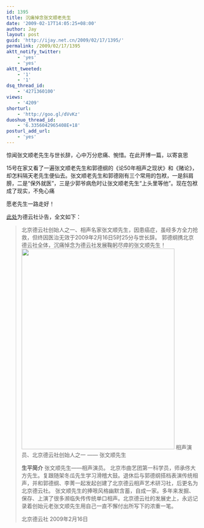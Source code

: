 ```yaml
---
id: 1395
title: 沉痛悼念张文顺老先生
date: '2009-02-17T14:05:25+08:00'
author: Jay
layout: post
guid: 'http://ijay.net.cn/2009/02/17/1395/'
permalink: /2009/02/17/1395
aktt_notify_twitter:
    - 'yes'
    - 'yes'
aktt_tweeted:
    - '1'
    - '1'
dsq_thread_id:
    - '4271360100'
views:
    - '4209'
shorturl:
    - 'http://goo.gl/dVvKz'
duoshuo_thread_id:
    - '6.3356042965408E+18'
posturl_add_url:
    - 'yes'
---
```


惊闻张文顺老先生与世长辞，心中万分悲痛、惋惜。在此开博一篇，以寄哀思

15号在家又看了一遍张文顺老先生和郭德纲的《论50年相声之现状》和《赌论》，却怎料隔天老先生便仙去。张文顺老先生和郭德刚有三个常用的包袱，一是斜肩膀，二是“保外就医”，三是少郭爷病危时让张文顺老先生“上头里等他”。现在包袱成了现实，不免心痛

愿老先生一路走好！

<a href="http://www.guodegang.org/bencandy.php?fid=19&amp;id=279" target="_blank" rel="noopener">此处</a>为德云社讣告，全文如下：
<blockquote>北京德云社创始人之一、相声名家张文顺先生，因患癌症，虽经多方全力抢救，但终因医治无效于2009年2月16日5时25分与世长辞。
郭德纲携北京德云社全体，沉痛悼念为德云社发展鞠躬尽瘁的张文顺先生！

<img src="http://www.jayxu.com/log/wp-content/uploads/2009/02/2695-20090216090223-wb9ec.jpg" alt="" width="400" height="526" />
相声演员、北京德云社创始人之一 —— 张文顺先生

<strong>生平简介</strong>
张文顺先生——相声演员。
北京市曲艺团第一科学员，师承佟大方先生。复跟随架冬瓜先生学习滑稽大鼓。退休后与郭德纲搭档表演传统相声，并和郭德纲、李菁一起发起创建了北京德云相声艺术研习社，后更名为北京德云社。
张文顺先生的捧哏风格幽默含蓄，自成一家。多年来发掘、保存、上演了很多濒临失传传统单口相声。北京德云社的发展史上，永远记录着创始元老张文顺先生用自己一直不懈付出所写下的浓重一笔。

北京德云社 2009年2月16日</blockquote>
<div class="zemanta-pixie"><img class="zemanta-pixie-img" src="http://img.zemanta.com/pixy.gif?x-id=07545452-ddce-485b-9074-696a09cc74bf" alt="" /></div>